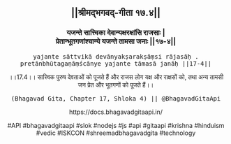 <center><h2>||श्रीमद्‍भगवद्‍-गीता १७.४||</h2>
<h3>यजन्ते सात्त्विका देवान्यक्षरक्षांसि राजसाः |<br/>प्रेतान्भूतगणांश्चान्ये यजन्ते तामसा जनाः ||१७-४||</h3>
<pre>yajante sāttvikā devānyakṣarakṣāṃsi rājasāḥ .<br/>pretānbhūtagaṇāṃścānye yajante tāmasā janāḥ ||17-4||</pre>
<p>।।17.4।। सात्त्विक पुरुष देवताओं को पूजते हैं और राजस लोग यक्ष और राक्षसों को, तथा अन्य तामसी जन प्रेत और भूतगणों को पूजते हैं।।</p>
<pre>(Bhagavad Gita, Chapter 17, Shloka 4) || @BhagavadGitaApi</pre><p>https://docs.bhagavadgitaapi.in/</p><p>#API #bhagavadgitaapi #slok #nodejs #js #api #gitaapi #krishna #hinduism #vedic #ISKCON #shreemadbhagavadgita #technology</p></center>